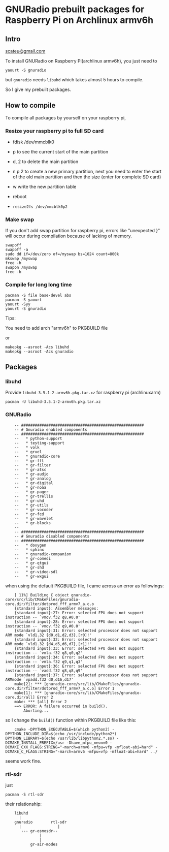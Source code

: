GNURadio prebuilt packages for Raspberry Pi on Archlinux armv6h
========================================================

Intro
-----
scateu@gmail.com

To install GNURadio on Raspberry Pi(archlinux armv6h), you just need to 

    yaourt -S gnuradio

but `gnuradio` needs `libuhd` which takes almost 5 hours to compile.

So I give my prebuilt packages.

                

How to compile
--------------
To compile all packages by yourself on your raspberry pi, 

### Resize your raspberry pi to full SD card
	
* fdisk  /dev/mmcblk0
	
 * p to see the current start of the main partition
 * d, 2 to delete the main partition
 * n p 2 to create a new primary partition, next you need to enter the start of the old main partition and then the size (enter for complete SD card)
 * w write the new partition table
	
* reboot
	
* `resize2fs /dev/mmcblk0p2`


        
### Make swap 
If you don't add swap partition for raspberry pi, errors like "unexpected }" will occur during compilation because of lacking of memory.

    swapoff
    swapoff -a
    sudo dd if=/dev/zero of=/myswap bs=1024 count=800k
    mkswap /myswap
    free -h
    swapon /myswap
    free -h
        
### Compile for long long time

    pacman -S file base-devel abs
    pacman -S yaourt
    yaourt -Syy
    yaourt -S gnuradio

Tips:

You need to add arch "armv6h" to PKGBUILD file

or

    makepkg --asroot -Acs libuhd
    makepkg --asroot -Acs gnuradio

## Packages

### libuhd


Provide `libuhd-3.5.1-2-armv6h.pkg.tar.xz` for raspberry pi (archlinuxarm)

	pacman -U libuhd-3.5.1-2-armv6h.pkg.tar.xz 

### GNURadio

        -- ######################################################
        -- # Gnuradio enabled components
        -- ######################################################
        --   * python-support
        --   * testing-support
        --   * volk
        --   * gruel
        --   * gnuradio-core
        --   * gr-fft
        --   * gr-filter
        --   * gr-atsc
        --   * gr-audio
        --   * gr-analog
        --   * gr-digital
        --   * gr-noaa
        --   * gr-pager
        --   * gr-trellis
        --   * gr-uhd
        --   * gr-utils
        --   * gr-vocoder
        --   * gr-fcd
        --   * gr-wavelet
        --   * gr-blocks
        --
        -- ######################################################
        -- # Gnuradio disabled components
        -- ######################################################
        --   * doxygen
        --   * sphinx
        --   * gnuradio-companion
        --   * gr-comedi
        --   * gr-qtgui
        --   * gr-shd
        --   * gr-video-sdl
        --   * gr-wxgui

when using the default PKGBUILD file, I came across an error as followings:

        [ 11%] Building C object gnuradio-core/src/lib/CMakeFiles/gnuradio-core.dir/filter/dotprod_fff_armv7_a.c.o
        {standard input}: Assembler messages:
        {standard input}:27: Error: selected FPU does not support instruction -- `vmov.f32 q8,#0.0'
        {standard input}:28: Error: selected FPU does not support instruction -- `vmov.f32 q9,#0.0'
        {standard input}:31: Error: selected processor does not support ARM mode `vld1.32 {d0,d1,d2,d3},[r0]!'
        {standard input}:32: Error: selected processor does not support ARM mode `vld1.32 {d4,d5,d6,d7},[r1]!'
        {standard input}:33: Error: selected FPU does not support instruction -- `vmla.f32 q8,q0,q2'
        {standard input}:34: Error: selected FPU does not support instruction -- `vmla.f32 q9,q1,q3'
        {standard input}:36: Error: selected FPU does not support instruction -- `vadd.f32 q8,q8,q9'
        {standard input}:37: Error: selected processor does not support ARMmode `vpadd.f32 d0,d16,d17'
        make[2]: *** [gnuradio-core/src/lib/CMakeFiles/gnuradio-core.dir/filter/dotprod_fff_armv7_a.c.o] Error 1
        make[1]: *** [gnuradio-core/src/lib/CMakeFiles/gnuradio-core.dir/all] Error 2
        make: *** [all] Error 2
        ==> ERROR: A failure occurred in build().
            Aborting...


so I change the `build()` function within PKGBUILD file like this:

        cmake -DPYTHON_EXECUTABLE=$(which python2) -DPYTHON_INCLUDE_DIR=$(echo /usr/include/python2*) DPYTHON_LIBRARY=$(echo /usr/lib/libpython2.*.so) -DCMAKE_INSTALL_PREFIX=/usr -Dhave_mfpu_neon=0 -DCMAKE_CXX_FLAGS:STRING="-march=armv6 -mfpu=vfp -mfloat-abi=hard" -DCMAKE_C_FLAGS:STRING="-march=armv6 -mfpu=vfp -mfloat-abi=hard" ../
               

seems work fine.

### rtl-sdr

just 

    pacman -S rtl-sdr

their relationship:

        libuhd
          |
        gnuradio      	rtl-sdr
          |                |
           --- gr-osmosdr--
                   |
                   |
               gr-air-modes
	

